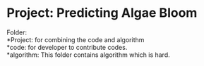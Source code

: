 Project: Predicting Algae Bloom
============================================
Folder:   
*Project: for combining the code and algorithm   
*code: for developer to contribute codes.   
*algorithm: This folder contains algorithm which is hard.   